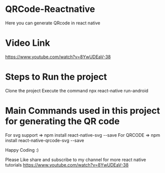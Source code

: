 # QRCode-Reactnative
Here you can generate QRcode in react native

Video Link
=======================
https://www.youtube.com/watch?v=8YwUDEaV-38

Steps to Run the project
========================
Clone the project
Execute the command npx react-native run-android

Main Commands used in this project for generating the QR code
========================================================
For svg support => npm install react-native-svg --save
For QRCODE => npm install react-native-qrcode-svg --save


Happy Coding :)

Please Like share and subscribe to my channel for more react native tutorials
https://www.youtube.com/watch?v=8YwUDEaV-38
